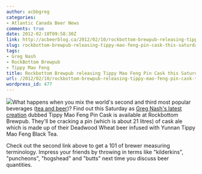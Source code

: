 ```yaml
---
author: acbbgreg
categories:
- Atlantic Canada Beer News
comments: true
date: 2012-02-10T09:58:30Z
link: http://acbeerblog.ca/2012/02/10/rockbottom-brewpub-releasing-tippy-mao-feng-pin-cask-this-saturday-at-noon/
slug: rockbottom-brewpub-releasing-tippy-mao-feng-pin-cask-this-saturday-at-noon
tags:
- Greg Nash
- RockBottom Brewpub
- Tippy Mao Feng
title: Rockbottom Brewpub releasing Tippy Mao Feng Pin Cask this Saturday at noon
url: /2012/02/10/rockbottom-brewpub-releasing-tippy-mao-feng-pin-cask-this-saturday-at-noon/
wordpress_id: 477
---
```


[![](http://acbeerblog.ca/wp-content/uploads/2012/02/rock_bottom1.jpg)](http://acbeerblog.ca/wp-content/uploads/2012/02/rock_bottom1.jpg)What happens when you mix the world's second and third most popular beverages ([tea and beer](http://en.wikipedia.org/wiki/Beer))?  Find out this Saturday as [Greg Nash's latest creation](http://rockbottombrewpub.blogspot.com/2012/02/tippy-mao-feng-pin-cask-saturday-noon.html) dubbed Tippy Mao Feng Pin Cask is available at Rockbottom Brewpub.  They'll be cracking a pin (which is about 21 litres) of cask ale which is made up of their Deadwood Wheat beer infused with Yunnan Tippy Mao Feng Black Tea.

Check out the second link above to get a 101 of brewer measuring terminology.  Impress your friends by throwing in terms like "kilderkins", "puncheons", "hogshead" and "butts" next time you discuss beer quantities.
